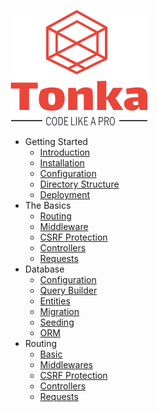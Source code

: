 [![logo](logo.png ':class=sidebar-logo')]()

- Getting Started
  - [Introduction](./introduction.md)
  - [Installation](./installation.md)
  - [Configuration](./configuration.md)
  - [Directory Structure](./structure.md)
  - [Deployment](./deployment.md)
- The Basics
  - [Routing](./routing.md)
  - [Middleware](./middleware.md)
  - [CSRF Protection](./csrf.md)
  - [Controllers](./controllers.md)
  - [Requests](./requests.md)
- Database
  - [Configuration](./configuration.md)
  - [Query Builder](./query_builder.md)
  - [Entities](./entities.md)
  - [Migration](./migration.md)
  - [Seeding](./seeding.md)
  - [ORM](./orm.md)
- Routing
  - [Basic](./routing/basic.md)
  - [Middlewares](./routing/middlewares.md)
  - [CSRF Protection](./routing/csrf.md)
  - [Controllers](./routing/controllers.md)
  - [Requests](./routing/requests.md)